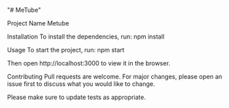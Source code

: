 "# MeTube" 

Project Name
Metube

Installation
To install the dependencies, run: npm install

Usage
To start the project, run: npm start

Then open http://localhost:3000 to view it in the browser.

Contributing
Pull requests are welcome. For major changes, please open an issue first to discuss what you would like to change.

Please make sure to update tests as appropriate.
